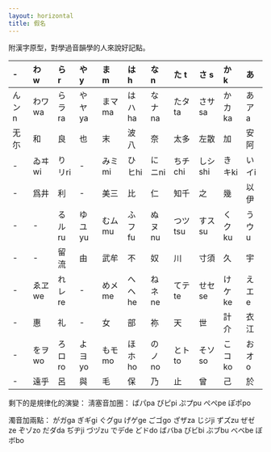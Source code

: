 ```yaml
---
layout: horizontal
title: 假名
---
```

附漢字原型，對學過音韻學的人來說好記點。

<table>
<thead>
<tr>
<th align="left">-</th>
<th align="left">わ w</th>
<th align="left">ら r</th>
<th align="left">や y</th>
<th align="left">ま m</th>
<th align="left">は h</th>
<th align="left">な n</th>
<th align="left">た t</th>
<th align="left">さ s</th>
<th align="left">か k</th>
<th align="left">あ</th>
</tr>
</thead>
<tbody>
<tr>
<td align="left">んンn</td>
<td align="left">わワwa</td>
<td align="left">らラra</td>
<td align="left">やヤya</td>
<td align="left">まマma</td>
<td align="left">はハha</td>
<td align="left">なナna</td>
<td align="left">たタta</td>
<td align="left">さサsa</td>
<td align="left">かカka</td>
<td align="left">あアa</td>
</tr>
<tr>
<td align="left">无尓</td>
<td align="left">和</td>
<td align="left">良</td>
<td align="left">也</td>
<td align="left">末</td>
<td align="left">波八</td>
<td align="left">奈</td>
<td align="left">太多</td>
<td align="left">左散</td>
<td align="left">加</td>
<td align="left">安阿</td>
</tr>
<tr>
<td align="left">-</td>
<td align="left">ゐヰwi</td>
<td align="left">りリri</td>
<td align="left">-</td>
<td align="left">みミmi</td>
<td align="left">ひヒhi</td>
<td align="left">にニni</td>
<td align="left">ちチchi</td>
<td align="left">しシshi</td>
<td align="left">きキki</td>
<td align="left">いイi</td>
</tr>
<tr>
<td align="left">-</td>
<td align="left">爲井</td>
<td align="left">利</td>
<td align="left">-</td>
<td align="left">美三</td>
<td align="left">比</td>
<td align="left">仁</td>
<td align="left">知千</td>
<td align="left">之</td>
<td align="left">幾</td>
<td align="left">以伊</td>
</tr>
<tr>
<td align="left">-</td>
<td align="left">-</td>
<td align="left">るルru</td>
<td align="left">ゆユyu</td>
<td align="left">むムmu</td>
<td align="left">ふフfu</td>
<td align="left">ぬヌnu</td>
<td align="left">つツtsu</td>
<td align="left">すスsu</td>
<td align="left">くクku</td>
<td align="left">うウu</td>
</tr>
<tr>
<td align="left">-</td>
<td align="left">-</td>
<td align="left">留流</td>
<td align="left">由</td>
<td align="left">武牟</td>
<td align="left">不</td>
<td align="left">奴</td>
<td align="left">川</td>
<td align="left">寸須</td>
<td align="left">久</td>
<td align="left">宇</td>
</tr>
<tr>
<td align="left">-</td>
<td align="left">ゑヱwe</td>
<td align="left">れレre</td>
<td align="left">-</td>
<td align="left">めメme</td>
<td align="left">へヘhe</td>
<td align="left">ねネne</td>
<td align="left">てテte</td>
<td align="left">せセse</td>
<td align="left">けケke</td>
<td align="left">えエe</td>
</tr>
<tr>
<td align="left">-</td>
<td align="left">惠</td>
<td align="left">礼</td>
<td align="left">-</td>
<td align="left">女</td>
<td align="left">部</td>
<td align="left">祢</td>
<td align="left">天</td>
<td align="left">世</td>
<td align="left">計介</td>
<td align="left">衣江</td>
</tr>
<tr>
<td align="left">-</td>
<td align="left">をヲwo</td>
<td align="left">ろロro</td>
<td align="left">よヨyo</td>
<td align="left">もモmo</td>
<td align="left">ほホho</td>
<td align="left">のノno</td>
<td align="left">とトto</td>
<td align="left">そソso</td>
<td align="left">こコko</td>
<td align="left">おオo</td>
</tr>
<tr>
<td align="left">-</td>
<td align="left">遠乎</td>
<td align="left">呂</td>
<td align="left">與</td>
<td align="left">毛</td>
<td align="left">保</td>
<td align="left">乃</td>
<td align="left">止</td>
<td align="left">曾</td>
<td align="left">己</td>
<td align="left">於</td>
</tr>
</tbody>
</table>

剩下的是規律化的演變：
淸塞音加圈：
ぱパpa ぴピpi ぷプpu ぺペpe ぽポpo

濁音加兩點：
がガga ぎギgi ぐグgu げゲge ごゴgo
ざザza じジji ずズzu ぜゼze ぞゾzo
だダda ぢヂji づヅzu でデde どドdo
ばバba びビbi ぶブbu べベbe ぼボbo